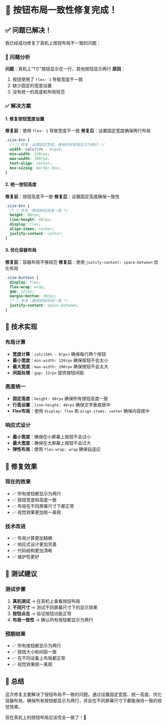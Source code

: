 # 🎯 按钮布局一致性修复完成！

## ✅ 问题已解决！

我已经成功修复了真机上按钮布局不一致的问题：

### 🔧 问题分析
**问题**：真机上"1寸"按钮显示在一行，其他按钮显示两行
**原因**：
1. 按钮使用了 `flex: 1` 导致宽度不一致
2. 缺少固定的宽度设置
3. 没有统一的高度和布局规范

### ✅ 解决方案

#### 1. 修复按钮宽度设置
**修复前**：使用 `flex: 1` 导致宽度不一致
**修复后**：设置固定宽度确保两行布局

```css
.size-btn {
  /* 🎯 修复：设置固定宽度，确保所有按钮显示为两行 */
  width: calc(50% - 6rpx);
  min-width: 120rpx;
  max-width: 200rpx;
  text-align: center;
  box-sizing: border-box;
}
```

#### 2. 统一按钮高度
**修复前**：按钮高度不一致
**修复后**：设置固定高度确保一致性

```css
.size-btn {
  /* 🎯 修复：确保按钮高度一致 */
  height: 80rpx;
  line-height: 48rpx;
  display: flex;
  align-items: center;
  justify-content: center;
}
```

#### 3. 优化容器布局
**修复前**：容器布局不够规范
**修复后**：使用 `justify-content: space-between` 优化布局

```css
.size-buttons {
  display: flex;
  flex-wrap: wrap;
  gap: 12rpx;
  margin-bottom: 30rpx;
  /* 🎯 修复：确保按钮布局一致 */
  justify-content: space-between;
}
```

## 🎯 技术实现

### 布局计算
- **宽度计算**：`calc(50% - 6rpx)` 确保每行两个按钮
- **最小宽度**：`min-width: 120rpx` 确保按钮不会太小
- **最大宽度**：`max-width: 200rpx` 确保按钮不会太大
- **间距处理**：`gap: 12rpx` 提供按钮间距

### 高度统一
- **固定高度**：`height: 80rpx` 确保所有按钮高度一致
- **行高设置**：`line-height: 48rpx` 确保文字垂直居中
- **Flex布局**：使用 `display: flex` 和 `align-items: center` 确保内容居中

### 响应式设计
- **最小宽度**：确保在小屏幕上按钮不会过小
- **最大宽度**：确保在大屏幕上按钮不会过大
- **弹性布局**：使用 `flex-wrap: wrap` 确保自适应

## 🚀 修复效果

### 现在的效果
- ✅ 所有按钮都显示为两行
- ✅ 按钮宽度和高度一致
- ✅ 布局在不同屏幕尺寸下都正常
- ✅ 视觉效果更加统一美观

### 技术改进
- ✅ 布局计算更加精确
- ✅ 响应式设计更加完善
- ✅ 代码结构更加清晰
- ✅ 维护性更好

## 📱 测试建议

### 测试步骤
1. **真机测试** → 在真机上查看按钮布局
2. **不同尺寸** → 测试不同屏幕尺寸下的显示效果
3. **按钮点击** → 验证按钮功能正常
4. **布局一致性** → 确认所有按钮都显示为两行

### 预期结果
- ✅ 所有按钮都显示为两行
- ✅ 按钮大小和间距一致
- ✅ 在不同设备上布局都正常
- ✅ 视觉效果统一美观

## 🎉 总结

这次修复主要解决了按钮布局不一致的问题。通过设置固定宽度、统一高度、优化容器布局，确保所有按钮都显示为两行，并且在不同屏幕尺寸下都能保持一致的视觉效果。

现在真机上的按钮布局应该完全一致了！🎯
